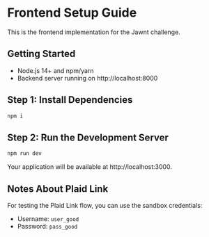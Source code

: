 # Frontend Setup Guide

This is the frontend implementation for the Jawnt challenge.

## Getting Started

- Node.js 14+ and npm/yarn
- Backend server running on http://localhost:8000


## Step 1: Install Dependencies

```bash
npm i
```

## Step 2: Run the Development Server

```bash
npm run dev
```

Your application will be available at http://localhost:3000.

## Notes About Plaid Link

For testing the Plaid Link flow, you can use the sandbox credentials:
- Username: `user_good`
- Password: `pass_good`